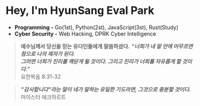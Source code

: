 # Hey, I'm HyunSang Eval Park
- **Programming -** Go(1st), Python(2st), JavaScript(3st), Rust(Study)
- **Cyber Security -** Web Hacking, DPRK Cyber Intelligence

> **예수님께서 당신을 믿는 유다인들에게 말씀하셨다.** ***“너희가 내 말 안에 머무르면 참으로 나의 제자가 된다.***  
> ***그러면 너희가 진리를 깨닫게 될 것이다. 그리고 진리가 너희를 자유롭게 할 것이다.”***  
> 요한복음 8:31-32

> ***"감사합니다"라는 말이 네가 말하는 유일한 기도라면, 그것으로 충분할 것이다.***  
> 마이스터 에크하르트
